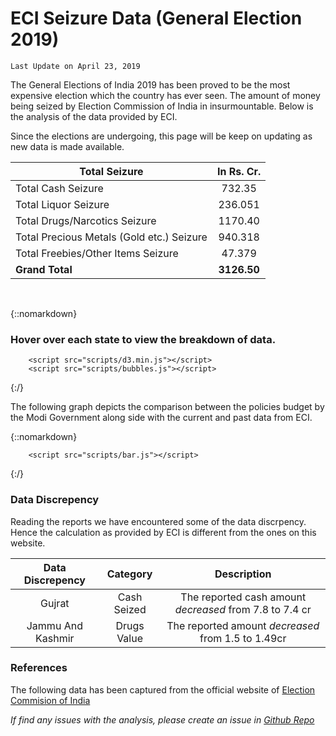 # ECI Seizure Data (General Election 2019)
        
`Last Update on April 23, 2019`

The General Elections of India 2019 has been proved to be the most expensive election which the country has ever seen. The amount of money being seized by Election Commission of India in insurmountable. Below is the analysis of the data provided by ECI.

Since the elections are undergoing, this page will be keep on updating as new data is made available.


| Total Seizure|  In Rs. Cr. |
|-------------|:------------:|
| Total Cash Seizure| 732.35 |
| Total Liquor Seizure | 236.051 |
| Total Drugs/Narcotics Seizure | 1170.40 |
| Total Precious Metals (Gold etc.) Seizure | 940.318 |
| Total Freebies/Other Items Seizure | 47.379 |
| **Grand Total** | **3126.50** |

<br />

{::nomarkdown}
        <h3>Hover over each state to view the breakdown of data.</h3>
        <div id="chart"></div>

        <script src="scripts/d3.min.js"></script>
        <script src="scripts/bubbles.js"></script>

{:/}


The following graph depicts the comparison between the policies budget by the Modi Government along side with the current and past data from ECI.

{::nomarkdown}
        <div id="bar-chart"></div>

        <script src="scripts/bar.js"></script>

{:/}

### Data Discrepency
Reading the reports we have encountered some of the data discrpency. Hence the calculation as provided by ECI is different from the ones on this website.

| Data Discrepency | Category | Description |
|:---:|:---:|:---:|
| Gujrat | Cash Seized | The reported cash amount *decreased* from 7.8 to 7.4 cr |
| Jammu And Kashmir | Drugs Value | The reported amount *decreased* from 1.5 to 1.49cr |




### References

The following data has been captured from the official website of [Election Commision of India](https://eci.gov.in/)


*If find any issues with the analysis, please create an issue in [Github Repo](https://github.com/vabs/eci-data-analysis)*
